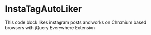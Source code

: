 # InstaTagAutoLiker

This code block likes instagram posts and works on Chromium based browsers with jQuery Everywhere Extension